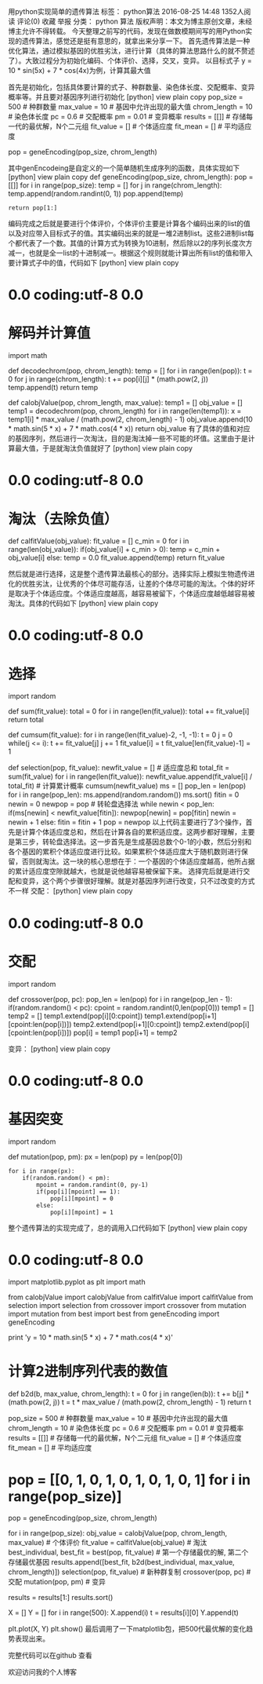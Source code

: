  用python实现简单的遗传算法
标签： python算法
2016-08-25 14:48 1352人阅读 评论(0) 收藏 举报
分类： python  算法
版权声明：本文为博主原创文章，未经博主允许不得转载。
今天整理之前写的代码，发现在做数模期间写的用Python实现的遗传算法，感觉还是挺有意思的，就拿出来分享一下。
首先遗传算法是一种优化算法，通过模拟基因的优胜劣汰，进行计算（具体的算法思路什么的就不赘述了）。大致过程分为初始化编码、个体评价、选择，交叉，变异。
以目标式子 y = 10 * sin(5x) + 7 * cos(4x)为例，计算其最大值

首先是初始化，包括具体要计算的式子、种群数量、染色体长度、交配概率、变异概率等。并且要对基因序列进行初始化
[python] view plain copy
pop_size = 500      # 种群数量
max_value = 10      # 基因中允许出现的最大值
chrom_length = 10       # 染色体长度
pc = 0.6            # 交配概率
pm = 0.01           # 变异概率
results = [[]]      # 存储每一代的最优解，N个二元组
fit_value = []      # 个体适应度
fit_mean = []       # 平均适应度

pop = geneEncoding(pop_size, chrom_length)

其中genEncodeing是自定义的一个简单随机生成序列的函数，具体实现如下
[python] view plain copy
def geneEncoding(pop_size, chrom_length):
    pop = [[]]
    for i in range(pop_size):
        temp = []
        for j in range(chrom_length):
            temp.append(random.randint(0, 1))
        pop.append(temp)

    return pop[1:]
编码完成之后就是要进行个体评价，个体评价主要是计算各个编码出来的list的值以及对应带入目标式子的值。其实编码出来的就是一堆2进制list。这些2进制list每个都代表了一个数。其值的计算方式为转换为10进制，然后除以2的序列长度次方减一，也就是全一list的十进制减一。根据这个规则就能计算出所有list的值和带入要计算式子中的值，代码如下
[python] view plain copy
# 0.0 coding:utf-8 0.0
# 解码并计算值

import math


def decodechrom(pop, chrom_length):
    temp = []
    for i in range(len(pop)):
        t = 0
        for j in range(chrom_length):
            t += pop[i][j] * (math.pow(2, j))
        temp.append(t)
    return temp


def calobjValue(pop, chrom_length, max_value):
    temp1 = []
    obj_value = []
    temp1 = decodechrom(pop, chrom_length)
    for i in range(len(temp1)):
        x = temp1[i] * max_value / (math.pow(2, chrom_length) - 1)
        obj_value.append(10 * math.sin(5 * x) + 7 * math.cos(4 * x))
    return obj_value
有了具体的值和对应的基因序列，然后进行一次淘汰，目的是淘汰掉一些不可能的坏值。这里由于是计算最大值，于是就淘汰负值就好了
[python] view plain copy
# 0.0 coding:utf-8 0.0

# 淘汰（去除负值）


def calfitValue(obj_value):
    fit_value = []
    c_min = 0
    for i in range(len(obj_value)):
        if(obj_value[i] + c_min > 0):
            temp = c_min + obj_value[i]
        else:
            temp = 0.0
        fit_value.append(temp)
    return fit_value

然后就是进行选择，这是整个遗传算法最核心的部分。选择实际上模拟生物遗传进化的优胜劣汰，让优秀的个体尽可能存活，让差的个体尽可能的淘汰。个体的好坏是取决于个体适应度。个体适应度越高，越容易被留下，个体适应度越低越容易被淘汰。具体的代码如下
[python] view plain copy
# 0.0 coding:utf-8 0.0
# 选择

import random


def sum(fit_value):
    total = 0
    for i in range(len(fit_value)):
        total += fit_value[i]
    return total


def cumsum(fit_value):
    for i in range(len(fit_value)-2, -1, -1):
        t = 0
        j = 0
        while(j <= i):
            t += fit_value[j]
            j += 1
        fit_value[i] = t
        fit_value[len(fit_value)-1] = 1


def selection(pop, fit_value):
    newfit_value = []
    # 适应度总和
    total_fit = sum(fit_value)
    for i in range(len(fit_value)):
        newfit_value.append(fit_value[i] / total_fit)
    # 计算累计概率
    cumsum(newfit_value)
    ms = []
    pop_len = len(pop)
    for i in range(pop_len):
        ms.append(random.random())
    ms.sort()
    fitin = 0
    newin = 0
    newpop = pop
    # 转轮盘选择法
    while newin < pop_len:
        if(ms[newin] < newfit_value[fitin]):
            newpop[newin] = pop[fitin]
            newin = newin + 1
        else:
            fitin = fitin + 1
    pop = newpop
以上代码主要进行了3个操作，首先是计算个体适应度总和，然后在计算各自的累积适应度。这两步都好理解，主要是第三步，转轮盘选择法。这一步首先是生成基因总数个0-1的小数，然后分别和各个基因的累积个体适应度进行比较。如果累积个体适应度大于随机数则进行保留，否则就淘汰。这一块的核心思想在于：一个基因的个体适应度越高，他所占据的累计适应度空隙就越大，也就是说他越容易被保留下来。
选择完后就是进行交配和变异，这个两个步骤很好理解。就是对基因序列进行改变，只不过改变的方式不一样
交配：
[python] view plain copy
# 0.0 coding:utf-8 0.0
# 交配

import random


def crossover(pop, pc):
    pop_len = len(pop)
    for i in range(pop_len - 1):
        if(random.random() < pc):
            cpoint = random.randint(0,len(pop[0]))
            temp1 = []
            temp2 = []
            temp1.extend(pop[i][0:cpoint])
            temp1.extend(pop[i+1][cpoint:len(pop[i])])
            temp2.extend(pop[i+1][0:cpoint])
            temp2.extend(pop[i][cpoint:len(pop[i])])
            pop[i] = temp1
            pop[i+1] = temp2

变异：
[python] view plain copy
# 0.0 coding:utf-8 0.0
# 基因突变

import random


def mutation(pop, pm):
    px = len(pop)
    py = len(pop[0])

    for i in range(px):
        if(random.random() < pm):
            mpoint = random.randint(0, py-1)
            if(pop[i][mpoint] == 1):
                pop[i][mpoint] = 0
            else:
                pop[i][mpoint] = 1

整个遗传算法的实现完成了，总的调用入口代码如下
[python] view plain copy
# 0.0 coding:utf-8 0.0

import matplotlib.pyplot as plt
import math

from calobjValue import calobjValue
from calfitValue import calfitValue
from selection import selection
from crossover import crossover
from mutation import mutation
from best import best
from geneEncoding import geneEncoding

print 'y = 10 * math.sin(5 * x) + 7 * math.cos(4 * x)'


# 计算2进制序列代表的数值
def b2d(b, max_value, chrom_length):
    t = 0
    for j in range(len(b)):
        t += b[j] * (math.pow(2, j))
    t = t * max_value / (math.pow(2, chrom_length) - 1)
    return t

pop_size = 500      # 种群数量
max_value = 10      # 基因中允许出现的最大值
chrom_length = 10       # 染色体长度
pc = 0.6            # 交配概率
pm = 0.01           # 变异概率
results = [[]]      # 存储每一代的最优解，N个二元组
fit_value = []      # 个体适应度
fit_mean = []       # 平均适应度

# pop = [[0, 1, 0, 1, 0, 1, 0, 1, 0, 1] for i in range(pop_size)]
pop = geneEncoding(pop_size, chrom_length)

for i in range(pop_size):
    obj_value = calobjValue(pop, chrom_length, max_value)        # 个体评价
    fit_value = calfitValue(obj_value)      # 淘汰
    best_individual, best_fit = best(pop, fit_value)        # 第一个存储最优的解, 第二个存储最优基因
    results.append([best_fit, b2d(best_individual, max_value, chrom_length)])
    selection(pop, fit_value)       # 新种群复制
    crossover(pop, pc)      # 交配
    mutation(pop, pm)       # 变异

results = results[1:]
results.sort()

X = []
Y = []
for i in range(500):
    X.append(i)
    t = results[i][0]
    Y.append(t)

plt.plot(X, Y)
plt.show()
最后调用了一下matplotlib包，把500代最优解的变化趋势表现出来。

完整代码可以在github 查看

欢迎访问我的个人博客